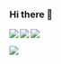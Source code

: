 ### Hi there 👋

[![](https://raw.githubusercontent.com/yuta0601/yuta0601/master/profile-summary-card-output/default/0-repos-per-language.svg)](https://github.com/vn7n24fzkq/github-profile-summary-cards)
<a href="https://github.com/anuraghazra/github-readme-stats">
  <img align="left" src="https://github-readme-stats.vercel.app/api?username=yuta0601&show_icons=true&theme=default" />
</a>
<a href="https://github.com/anuraghazra/github-readme-stats">
  <img align="left" src="https://github-readme-stats.vercel.app/api/top-langs/?username=yuta0601" />
</a>

![](https://komarev.com/ghpvc/?username=yuta0601&color=green)